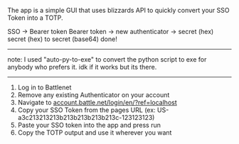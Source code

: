 The app is a simple GUI that uses blizzards API to quickly convert your SSO Token into a TOTP. 

SSO -> Bearer token
Bearer token -> new authenticator -> secret (hex)
secret (hex) to secret (base64)
done!

---

note: I used "auto-py-to-exe" to convert the python script to exe for anybody who prefers it. idk if it works but its there.

---

1.  Log in to Battlenet
2.  Remove any existing Authenticator on your account
3.  Navigate to [account.battle.net/login/en/?ref=localhost](https://account.battle.net/login/en/?ref=localhost)
4.  Copy your SSO Token from the pages URL (ex: US-a3c213213213b213b213b213b213c-123123123)
5.  Paste your SSO token into the app and press run
6.  Copy the TOTP output and use it wherever you want
